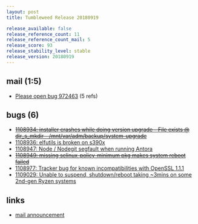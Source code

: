 ```yaml
---
layout: post
title: Tumbleweed Release 20180919

release_available: false
release_reference_count: 11
release_reference_count_mail: 5
release_score: 93
release_stability_level: stable
release_version: 20180919
---
```


## mail (1:5)

- [Please open bug 972463](https://lists.opensuse.org/opensuse-factory/2018-09/msg00137.html) (5 refs)

## bugs (6)

<!--more-->

- ~~[1108934: installer crashes while doing version upgrade - File exists @ dir_s_mkdir - /mnt/var/adm/backup/system-upgrade](https://bugzilla.opensuse.org/show_bug.cgi?id=1108934)~~
- [1108936: elfutils is broken on s390x](https://bugzilla.opensuse.org/show_bug.cgi?id=1108936)
- [1108947: Node / Nodegit segfault when running Antora](https://bugzilla.opensuse.org/show_bug.cgi?id=1108947)
- ~~[1108949: missing selinux-policy-minimum pkg makes system reboot failed](https://bugzilla.opensuse.org/show_bug.cgi?id=1108949)~~
- [1108977: Tracker bug for known incompatibilities with OpenSSL 1.1.1](https://bugzilla.opensuse.org/show_bug.cgi?id=1108977)
- [1109029: Unable to suspend, shutdown/reboot taking ~3mins on some 2nd-gen Ryzen systems](https://bugzilla.opensuse.org/show_bug.cgi?id=1109029)



## links

- [mail announcement](https://lists.opensuse.org/opensuse-factory/2018-09/msg00135.html)
